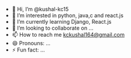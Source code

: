 - 👋 Hi, I’m @kushal-kc15
- 👀 I’m interested in python, java,c and react.js
- 🌱 I’m currently learning Django, React.js
- 💞️ I’m looking to collaborate on ...
- 📫 How to reach me kckushal164@gmail.com
- 😄 Pronouns: ...
- ⚡ Fun fact: ...

<!---
kushal-kc15/kushal-kc15 is a ✨ special ✨ repository because its `README.md` (this file) appears on your GitHub profile.
You can click the Preview link to take a look at your changes.
--->
